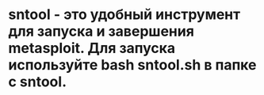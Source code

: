 # sntool - это удобный инструмент для запуска и завершения metasploit. Для запуска используйте bash sntool.sh в папке с sntool.
